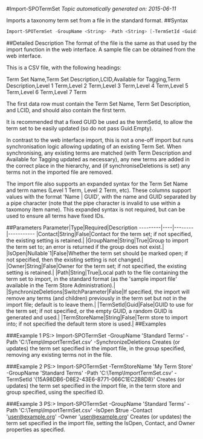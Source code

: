 #Import-SPOTermSet
*Topic automatically generated on: 2015-06-11*

Imports a taxonomy term set from a file in the standard format.
##Syntax
```powershell
Import-SPOTermSet -GroupName <String> -Path <String> [-TermSetId <Guid>] [-SynchronizeDeletions [<SwitchParameter>]] [-IsOpen <Nullable`1>] [-Contact <String>] [-Owner <String>] [-TermStoreName <String>]
```


##Detailed Description
The format of the file is the same as that used by the import function in the web interface. A sample file can be obtained from the web interface.

This is a CSV file, with the following headings:

  Term Set Name,Term Set Description,LCID,Available for Tagging,Term Description,Level 1 Term,Level 2 Term,Level 3 Term,Level 4 Term,Level 5 Term,Level 6 Term,Level 7 Term

The first data row must contain the Term Set Name, Term Set Description, and LCID, and should also contain the first term. 

It is recommended that a fixed GUID be used as the termSetId, to allow the term set to be easily updated (so do not pass Guid.Empty).

In contrast to the web interface import, this is not a one-off import but runs synchronisation logic allowing updating of an existing Term Set. When synchronising, any existing terms are matched (with Term Description and Available for Tagging updated as necessary), any new terms are added in the correct place in the hierarchy, and (if synchroniseDeletions is set) any terms not in the imported file are removed.

The import file also supports an expanded syntax for the Term Set Name and term names (Level 1 Term, Level 2 Term, etc). These columns support values with the format 'Name | GUID', with the name and GUID separated by a pipe character (note that the pipe character is invalid to use within a taxomony item name). This expanded syntax is not required, but can be used to ensure all terms have fixed IDs.

##Parameters
Parameter|Type|Required|Description
---------|----|--------|-----------
|Contact|String|False|Contact for the term set; if not specified, the existing setting is retained.|
|GroupName|String|True|Group to import the term set to; an error is returned if the group does not exist.|
|IsOpen|Nullable`1|False|Whether the term set should be marked open; if not specified, then the existing setting is not changed.|
|Owner|String|False|Owner for the term set; if not specified, the existing setting is retained.|
|Path|String|True|Local path to the file containing the term set to import, in the standard format (as the 'sample import file' available in the Term Store Administration).|
|SynchronizeDeletions|SwitchParameter|False|If specified, the import will remove any terms (and children) previously in the term set but not in the import file; default is to leave them.|
|TermSetId|Guid|False|GUID to use for the term set; if not specified, or the empty GUID, a random GUID is generated and used.|
|TermStoreName|String|False|Term store to import into; if not specified the default term store is used.|
##Examples

###Example 1
    PS:> Import-SPOTermSet -GroupName 'Standard Terms' -Path 'C:\\Temp\\ImportTermSet.csv' -SynchronizeDeletions
Creates (or updates) the term set specified in the import file, in the group specified, removing any existing terms not in the file.

###Example 2
    PS:> Import-SPOTermSet -TermStoreName 'My Term Store' -GroupName 'Standard Terms' -Path 'C:\\Temp\\ImportTermSet.csv' -TermSetId '{15A98DB6-D8E2-43E6-8771-066C1EC2B8D8}' 
Creates (or updates) the term set specified in the import file, in the term store and group specified, using the specified ID.

###Example 3
    PS:> Import-SPOTermSet -GroupName 'Standard Terms' -Path 'C:\\Temp\\ImportTermSet.csv' -IsOpen $true -Contact 'user@example.org' -Owner 'user@example.org'
Creates (or updates) the term set specified in the import file, setting the IsOpen, Contact, and Owner properties as specified.
<!-- Ref: 57CC42C7BB4DD9879233A8088C9423F5 -->